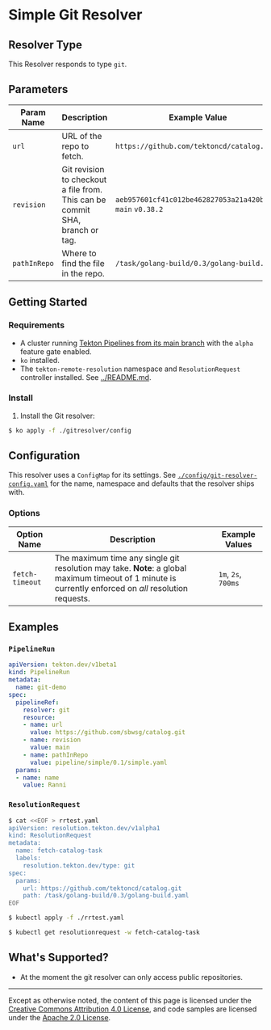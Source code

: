 # Simple Git Resolver

## Resolver Type

This Resolver responds to type `git`.

## Parameters

| Param Name | Description                                                                  | Example Value                                               |
|------------|------------------------------------------------------------------------------|-------------------------------------------------------------|
| `url`      | URL of the repo to fetch.                                                    | `https://github.com/tektoncd/catalog.git`                   |
| `revision` | Git revision to checkout a file from. This can be commit SHA, branch or tag. | `aeb957601cf41c012be462827053a21a420befca` `main` `v0.38.2` |
| `pathInRepo` | Where to find the file in the repo.                                        | `/task/golang-build/0.3/golang-build.yaml`                  |

## Getting Started

### Requirements

- A cluster running [Tekton Pipelines from its main branch](https://github.com/tektoncd/pipeline)
  with the `alpha` feature gate enabled.
- `ko` installed.
- The `tekton-remote-resolution` namespace and `ResolutionRequest`
  controller installed. See [../README.md](../README.md).

### Install

1. Install the Git resolver:

```bash
$ ko apply -f ./gitresolver/config
```

## Configuration

This resolver uses a `ConfigMap` for its settings. See
[`./config/git-resolver-config.yaml`](./config/git-resolver-config.yaml)
for the name, namespace and defaults that the resolver ships with.

### Options

| Option Name | Description | Example Values |
|-------------|-------------|---------------|
| `fetch-timeout` | The maximum time any single git resolution may take. **Note**: a global maximum timeout of 1 minute is currently enforced on _all_ resolution requests. | `1m`, `2s`, `700ms` |

## Examples

### `PipelineRun`

```yaml
apiVersion: tekton.dev/v1beta1
kind: PipelineRun
metadata:
  name: git-demo
spec:
  pipelineRef:
    resolver: git
    resource:
    - name: url
      value: https://github.com/sbwsg/catalog.git
    - name: revision
      value: main
    - name: pathInRepo
      value: pipeline/simple/0.1/simple.yaml
  params:
  - name: name
    value: Ranni
```

### `ResolutionRequest`

```bash
$ cat <<EOF > rrtest.yaml
apiVersion: resolution.tekton.dev/v1alpha1
kind: ResolutionRequest
metadata:
  name: fetch-catalog-task
  labels:
    resolution.tekton.dev/type: git
spec:
  params:
    url: https://github.com/tektoncd/catalog.git
    path: /task/golang-build/0.3/golang-build.yaml
EOF

$ kubectl apply -f ./rrtest.yaml

$ kubectl get resolutionrequest -w fetch-catalog-task
```

## What's Supported?

- At the moment the git resolver can only access public repositories.

---

Except as otherwise noted, the content of this page is licensed under the
[Creative Commons Attribution 4.0 License](https://creativecommons.org/licenses/by/4.0/),
and code samples are licensed under the
[Apache 2.0 License](https://www.apache.org/licenses/LICENSE-2.0).

